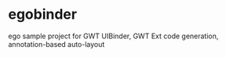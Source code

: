 egobinder
=========

ego sample project for GWT UIBinder, GWT Ext code generation, annotation-based auto-layout